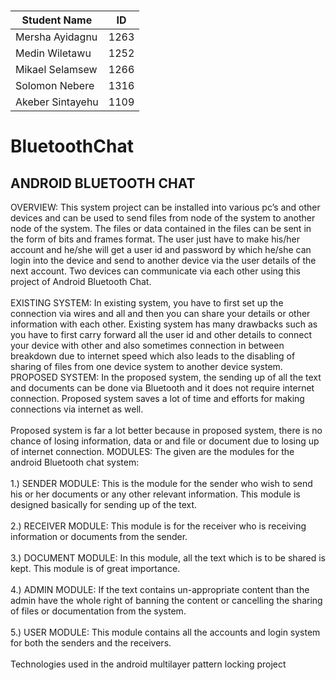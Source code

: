 
# 

 | Student Name       |         ID     |
 |--------------------|--------------  |    
 |Mersha Ayidagnu     |        1263    |
 |Medin Wiletawu      |        1252    |
 |Mikael Selamsew     |        1266    |
 |Solomon Nebere      |        1316    |
 |Akeber Sintayehu    |        1109    |



# BluetoothChat<br>
## ANDROID BLUETOOTH CHAT<br>

OVERVIEW: This system project can be installed into various pc’s and other devices and can be used to send files from node of the system to another node of the system. The files or data contained in the files can be sent in the form of bits and frames format. The user just have to make his/her account and he/she will get a user id and password by which he/she can login into the device and send to another device via the user details of the next account. Two devices can communicate via each other using this project of Android Bluetooth Chat.<br><br>
EXISTING SYSTEM: In existing system, you have to first set up the connection via wires and all and then you can share your details or other information with each other. Existing system has many drawbacks such as you have to first carry forward all the user id and other details to connect your device with other and also sometimes connection in between breakdown due to internet speed which also leads to the disabling of sharing of files from one device system to another device system.
PROPOSED SYSTEM: In the proposed system, the sending up of all the text and documents can be done via Bluetooth and it does not require internet connection. Proposed system saves a lot of time and efforts for making connections via internet as well.<br><br>
Proposed system is far a lot better because in proposed system, there is no chance of losing information, data or and file or document due to losing up of internet connection.
MODULES: The given are the modules for the android Bluetooth chat system:<br><br>
1.)	SENDER MODULE: This is the module for the sender who wish to send his or her documents or any other relevant information. This module is designed basically for sending up of the text.<br><br>
2.)	RECEIVER MODULE: This module is for the receiver who is receiving information or documents from the sender. <br><br>
3.)	DOCUMENT MODULE: In this module, all the text which is to be shared is kept. This module is of great importance.<br><br>
4.)	ADMIN MODULE: If the text contains un-appropriate content than the admin have the whole right of banning the content or cancelling the sharing of files or documentation from the system.<br><br>
5.)	USER MODULE: This module contains all the accounts and login system for both the senders and the receivers.<br><br>
Technologies used in the android multilayer pattern locking project

